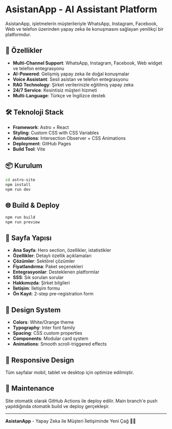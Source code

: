 # AsistanApp - AI Assistant Platform

AsistanApp, işletmelerin müşterileriyle WhatsApp, Instagram, Facebook, Web ve telefon üzerinden yapay zeka ile konuşmasını sağlayan yenilikçi bir platformdur.

## 🚀 Özellikler

- **Multi-Channel Support**: WhatsApp, Instagram, Facebook, Web widget ve telefon entegrasyonu
- **AI-Powered**: Gelişmiş yapay zeka ile doğal konuşmalar
- **Voice Assistant**: Sesli asistan ve telefon entegrasyonu
- **RAG Technology**: Şirket verilerinizle eğitilmiş yapay zeka
- **24/7 Service**: Kesintisiz müşteri hizmeti
- **Multi-Language**: Türkçe ve İngilizce destek

## 🛠️ Teknoloji Stack

- **Framework**: Astro + React
- **Styling**: Custom CSS with CSS Variables
- **Animations**: Intersection Observer + CSS Animations
- **Deployment**: GitHub Pages
- **Build Tool**: Vite

## 📦 Kurulum

```bash
cd astro-site
npm install
npm run dev
```

## 🌐 Build & Deploy

```bash
npm run build
npm run preview
```

## 📄 Sayfa Yapısı

- **Ana Sayfa**: Hero section, özellikler, istatistikler
- **Özellikler**: Detaylı özellik açıklamaları
- **Çözümler**: Sektörel çözümler
- **Fiyatlandırma**: Paket seçenekleri
- **Entegrasyonlar**: Desteklenen platformlar
- **SSS**: Sık sorulan sorular
- **Hakkımızda**: Şirket bilgileri
- **İletişim**: İletişim formu
- **Ön Kayıt**: 2-step pre-registration form

## 🎨 Design System

- **Colors**: White/Orange theme
- **Typography**: Inter font family
- **Spacing**: CSS custom properties
- **Components**: Modular card system
- **Animations**: Smooth scroll-triggered effects

## 📱 Responsive Design

Tüm sayfalar mobil, tablet ve desktop için optimize edilmiştir.

## 🔧 Maintenance

Site otomatik olarak GitHub Actions ile deploy edilir. Main branch'e push yapıldığında otomatik build ve deploy gerçekleşir.

---

**AsistanApp** - Yapay Zeka ile Müşteri İletişiminde Yeni Çağ 🤖✨